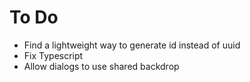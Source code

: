 # To Do

- Find a lightweight way to generate id instead of uuid
- Fix Typescript
- Allow dialogs to use shared backdrop

